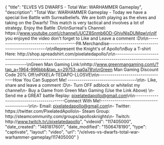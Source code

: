 {
    "title": "ELVES VS DWARFS - Total War: WARHAMMER Gameplay",
    "description": "Total War: WARHAMMER Gameplay - Today we have a special live Battle with Surrealbeliefs. We are both playing as the elves and taking on the Dwarfs! This match is very tactical and involves a lot of strategy. Enjoy the Battle :D\n\nSurreal's Channel: https:\/\/www.youtube.com\/channel\/UCZ8Snmb6OD-GhiyNjsDUMqw\n\nIf you enjoyed the video don't forget to Like and Leave a comment :D\n\n-----------------------------------------PA Merchandise----------------------------------------------\n\nRepresent the Knight's of Apollo!\nBuy a T-shirt Here: http:\/\/shop.spreadshirt.com\/pixelatedapollo\/\n\n---------------------------------------------------------------------------------------------------------------\nGreen Man Gaming Link:\nhttp:\/\/www.greenmangaming.com\/?tap_a=1964-996bbb&tap_s=29753-aa0a78\n\nGreen Man Gaming Discount Code 20% Off:\nPIXELA-TEDAPO-LLOSVE\n\n----------------------------------How You Can Support Me! -----------------------------------\n\n- Like, share and leave a comment :D\n- Turn OFF adblock or whitelist my channel\n- Buy a Game from Green Man Gaming (Use the Link Above) \n- Send me a GREAT battle Replay: pixelatedapollo@gmail.com\n\n------------------------------------------Connect With Me!-----------------------------------------\n\n- Email: pixelatedapollo@gmail.com\n- Twitter: https:\/\/twitter.com\/PixelatedApollo\n- Steam Group:  http:\/\/steamcommunity.com\/groups\/apollosknights\n- Twitch: http:\/\/www.twitch.tv\/pixelatedapollo",
    "videoid": "117405000",
    "date_created": "1481817601",
    "date_modified": "1506478190",
    "type": "captivate",
    "layout": "video",
    "url": "\/v\/elves-vs-dwarfs-total-war-warhammer-gameplay\/117405000"
}